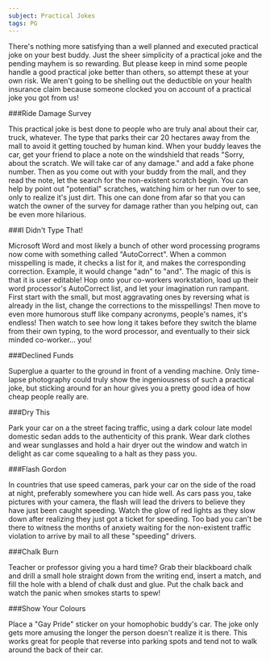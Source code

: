 ```yaml
---
subject: Practical Jokes
tags: PG
---
```

There's nothing more satisfying than a well planned and executed practical joke on your best buddy. Just the sheer simplicity of a practical joke and the pending mayhem is so rewarding. But please keep in mind some people handle a good practical joke better than others, so attempt these at your own risk. We aren't going to be shelling out the deductible on your health insurance claim because someone clocked you on account of a practical joke you got from us!

###Ride Damage Survey

This practical joke is best done to people who are truly anal about their car, truck, whatever. The type that parks their car 20 hectares away from the mall to avoid it getting touched by human kind. When your buddy leaves the car, get your friend to place a note on the windshield that reads "Sorry, about the scratch. We will take car of any damage." and add a fake phone number. Then as you come out with your buddy from the mall, and they read the note, let the search for the non-existent scratch begin. You can help by point out "potential" scratches, watching him or her run over to see, only to realize it's just dirt. This one can done from afar so that you can watch the owner of the survey for damage rather than you helping out, can be even more hilarious.

###I Didn't Type That!

Microsoft Word and most likely a bunch of other word processing programs now come with something called "AutoCorrect". When a common misspelling is made, it checks a list for it, and makes the corresponding correction. Example, it would change "adn" to "and". The magic of this is that it is user editable! Hop onto your co-workers workstation, load up their word processor's AutoCorrect list, and let your imagination run rampant. First start with the small, but most aggravating ones by reversing what is already in the list, change the corrections to the misspellings! Then move to even more humorous stuff like company acronyms, people's names, it's endless! Then watch to see how long it takes before they switch the blame from their own typing, to the word processor, and eventually to their sick minded co-worker... you!

###Declined Funds

Superglue a quarter to the ground in front of a vending machine. Only time-lapse photography could truly show the ingeniousness of such a practical joke, but sticking around for an hour gives you a pretty good idea of how cheap people really are.

###Dry This

Park your car on a the street facing traffic, using a dark colour late model domestic sedan adds to the authenticity of this prank. Wear dark clothes and wear sunglasses and hold a hair dryer out the window and watch in delight as car come squealing to a halt as they pass you.

###Flash Gordon

In countries that use speed cameras, park your car on the side of the road at night, preferably somewhere you can hide well. As cars pass you, take pictures with your camera, the flash will lead the drivers to believe they have just been caught speeding. Watch the glow of red lights as they slow down after realizing they just got a ticket for speeding. Too bad you can't be there to witness the months of anxiety waiting for the non-existent traffic violation to arrive by mail to all these "speeding" drivers.

###Chalk Burn

Teacher or professor giving you a hard time? Grab their blackboard chalk and drill a small hole straight down from the writing end, insert a match, and fill the hole with a blend of chalk dust and glue. Put the chalk back and watch the panic when smokes starts to spew!

###Show Your Colours

Place a "Gay Pride" sticker on your homophobic buddy's car. The joke only gets more amusing the longer the person doesn't realize it is there. This works great for people that reverse into parking spots and tend not to walk around the back of their car.
